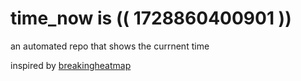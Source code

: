 # time_now is (( 1728860400901 ))

an automated repo that shows the currnent time

inspired by [breakingheatmap](https://github.com/breakingheatmap/breakingheatmap)